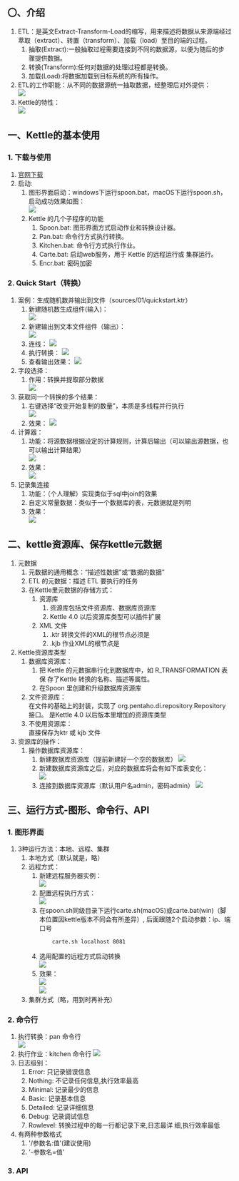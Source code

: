 ## 〇、介绍
1. ETL：是英文Extract-Transform-Load的缩写，用来描述将数据从来源端经过萃取（extract）、转置（transform）、加载（load）至目的端的过程。
    1. 抽取(Extract):一般抽取过程需要连接到不同的数据源，以便为随后的步 骤提供数据。
    1. 转换(Transform):任何对数据的处理过程都是转换。
    1. 加载(Load):将数据加载到目标系统的所有操作。
1. ETL的工作职能：从不同的数据源统一抽取数据，经整理后对外提供：  
    ![](images/0100.png)
1. Kettle的特性：  
    ![](images/0114.png)

## 一、Kettle的基本使用
### 1. 下载与使用
1. [官网下载](https://sourceforge.net/projects/pentaho/files/latest/download)
1. 启动:
    1. 图形界面启动：windows下运行spoon.bat，macOS下运行spoon.sh，启动成功效果如图：  
        ![](images/0115.png)
    1. Kettle 的几个子程序的功能
        1. Spoon.bat: 图形界面方式启动作业和转换设计器。 
        1. Pan.bat: 命令行方式执行转换。
        1. Kitchen.bat: 命令行方式执行作业。
        1. Carte.bat: 启动web服务，用于 Kettle 的远程运行或 集群运行。
        1. Encr.bat: 密码加密
### 2. Quick Start（转换）
1. 案例：生成随机数并输出到文件（sources/01/quickstart.ktr）
    1. 新建随机数生成组件(输入)：  
        ![](images/0101.png)
    1. 新建输出到文本文件组件（输出）：  
        ![](images/0102.png)
    1. 连线： 
        ![](images/0103.png)
    1. 执行转换： 
        ![](images/0104.png)
    1. 查看输出效果： 
        ![](images/0105.png)
1. 字段选择：  
    1. 作用：转换并提取部分数据  
        ![](images/0106.png)
1. 获取同一个转换的多个结果：
    1. 右键选择“改变开始复制的数量”，本质是多线程并行执行  
        ![](images/0108.png)
    1. 效果： 
        ![](images/0109.png)
1. 计算器： 
    1. 功能：将源数据根据设定的计算规则，计算后输出（可以输出源数据，也可以输出计算结果）  
        ![](images/0110.png)
    1. 效果：  
        ![](images/0111.png)
1. 记录集连接
    1. 功能：（个人理解）实现类似于sql中join的效果
    1. 自定义常量数据：类似于一个数据库的表，元数据就是列明
    1. 效果：  
        ![](images/0112.png)

## 二、kettle资源库、保存kettle元数据
1. 元数据
    1. 元数据的通用概念：“描述性数据”或“数据的数据”
    1. ETL 的元数据：描述 ETL 要执行的任务 
    1. 在Kettle里元数据的存储方式：
        1. 资源库      
            1. 资源库包括文件资源库、数据库资源库      
            1. Kettle 4.0 以后资源库类型可以插件扩展 
        1. XML 文件      
            1. .ktr 转换文件的XML的根节点必须是 <transformation>      
            1. .kjb 作业XML的根节点是<job> 
1. Kettle资源库类型 
    1. 数据库资源库： 
        1. 把 Kettle 的元数据串行化到数据库中，如 R_TRANSFORMATION 表保 存了Kettle 转换的名称、描述等属性。
        1. 在Spoon 里创建和升级数据库资源库 
    1. 文件资源库：   
        在文件的基础上的封装，实现了 org.pentaho.di.repository.Repository 接口。 是Kettle 4.0 以后版本里增加的资源库类型 
    1. 不使用资源库：  
        直接保存为ktr 或 kjb 文件
1. 资源库的操作： 
    1. 操作数据库资源库：  
        1. 新建数据库资源库（提前新建好一个空的数据库）
            ![](images/0124.png)
        1. 新建数据库资源库之后，对应的数据库将会有如下库表变化：  
            ![](images/0126.png)
        1. 连接到数据库资源库（默认用户名admin，密码admin）
            ![](images/0125.png)

## 三、运行方式-图形、命令行、API
### 1. 图形界面
1. 3种运行方法：本地、远程、集群
    1. 本地方式（默认就是，略）
    1. 远程方式：  
        1. 新建远程服务器实例：  
            ![](images/0116.png)
        1. 配置远程执行方式：  
            ![](images/0117.png)
        1. 在spoon.sh同级目录下运行carte.sh(macOS)或carte.bat(win)（脚本位置因kettle版本不同会有所差异）, 后面跟随2个启动参数：ip、端口号
            ``` sh
                carte.sh localhost 8081
            ```
        1. 选用配置的远程方式启动转换  
            ![](images/0118.png)
        1. 效果：  
            ![](images/0119.png)   
            ![](images/0120.png)  
    1. 集群方式（略，用到时再补充）
### 2. 命令行
1. 执行转换：pan 命令行   
    ![](images/0121.png)
1. 执行作业：kitchen 命令行
    ![](images/0122.png)
1. 日志级别：  
    1. Error: 只记录错误信息 
    1. Nothing: 不记录任何信息,执行效率最高 
    1. Minimal: 记录最少的信息 
    1. Basic: 记录基本信息 
    1. Detailed: 记录详细信息 
    1. Debug: 记录调试信息 
    1. Rowlevel: 转换过程中的每一行都记录下来,日志最详 细,执行效率最低
1. 有两种参数格式 
    1. '/参数名:值'(建议使用)
    1. '-参数名=值'

### 3. API